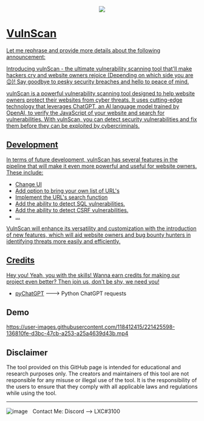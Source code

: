 
<p align = "center">
  <a href="https://discord.com">
  <img src="https://github.com/Hacking-Notes/Vulnerability-Scanner/blob/main/Documents/logo.png">
</p>

# VulnScan

Let me rephrase and provide more details about the following announcement:

Introducing vulnScan - the ultimate vulnerability scanning tool that'll make hackers cry and website owners rejoice (Depending on which side you are 😉)! Say goodbye to pesky security breaches and hello to peace of mind.

vulnScan is a powerful vulnerability scanning tool designed to help website owners protect their websites from cyber threats. It uses cutting-edge technology that leverages ChatGPT, an AI language model trained by OpenAI, to verify the JavaScript of your website and search for vulnerabilities. With vulnScan, you can detect security vulnerabilities and fix them before they can be exploited by cybercriminals.

## Development

In terms of future development, vulnScan has several features in the pipeline that will make it even more powerful and useful for website owners. These include:

<ul style="list-style-type:disc;">
  <li>Change UI</li>
  <li>Add option to bring your own list of URL's</li>
  <li>Implement the URL's search function</li>
  <li>Add the ability to detect SQL vulnerabilities.</li>
  <li>Add the ability to detect CSRF vulnerabilities.</li>
  <li>...</li>
</ul> 

VulnScan will enhance its versatility and customization with the introduction of new features, which will aid website owners and bug bounty hunters in identifying threats more easily and efficiently.

## Credits

Hey you! Yeah, you with the skills! Wanna earn credits for making our project even better? Then join us, don't be shy, we need you!

<ul style="list-style-type:disc;">
  <li><a href="https://github.com/terry3041/pyChatGPT">pyChatGPT</a> ---> Python ChatGPT requests</li>
</ul>

## Demo

https://user-images.githubusercontent.com/118412415/221425598-136810fe-d3bc-47cb-a253-a25a4639d43b.mp4

## Disclaimer

The tool provided on this GitHub page is intended for educational and research purposes only. The creators and maintainers of this tool are not responsible for any misuse or illegal use of the tool. It is the responsibility of the users to ensure that they comply with all applicable laws and regulations while using the tool.

---

  ![image](https://external-content.duckduckgo.com/iu/?u=https%3A%2F%2Fwww.net-model.com%2Fimg%2Flogo-discord.png&f=1&nofb=1&ipt=0b347aa70a05f91f4015e7e1049581eba2f397f35b8f27ebb18ae2190210f8ea&ipo=images)ㅤContact Me: Discord --> LXC#3100
